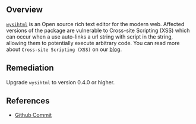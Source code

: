 ## Overview
[`wysihtml`](https://www.npmjs.com/package/wysihtml) is an Open source rich text editor for the modern web.
Affected versions of the package are vulnerable to Cross-site Scripting (XSS) which can occur when a use auto-links a url string with script in the string, allowing them to potentially execute arbitrary code.
You can read more about `Cross-site Scripting (XSS)` on our [blog](https://snyk.io/blog/marked-xss-vulnerability/).

## Remediation
Upgrade `wysihtml` to version 0.4.0 or higher.

## References
- [Github Commit](https://github.com/Voog/wysihtml/commit/34ebe36a3d6b070883f9315fa3097f7598ed11e9)

